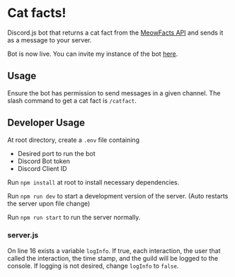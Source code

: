 # Cat facts!

Discord.js bot that returns a cat fact from the [MeowFacts API](https://meowfacts.herokuapp.com/) and sends it as a message to your server.

Bot is now live. You can invite my instance of the bot [here](https://discord.com/api/oauth2/authorize?client_id=1075769145909588041&permissions=2048&scope=bot).

## Usage
Ensure the bot has permission to send messages in a given channel. The slash command to get a cat fact is `/catfact`. 

## Developer Usage

At root directory, create a `.env` file containing
- Desired port to run the bot
- Discord Bot token
- Discord Client ID

Run `npm install` at root to install necessary dependencies.

Run `npm run dev` to start a development version of the server. (Auto restarts the server upon file change)

Run `npm run start` to run the server normally.

### server.js
On line 16 exists a variable `logInfo`. If true, each interaction, the user that called the interaction, the time stamp, and the guild will be logged to the console. If logging is not desired, change `logInfo` to `false`.